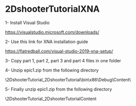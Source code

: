 # 2DshooterTutorialXNA
1- Install Visual Studio

https://visualstudio.microsoft.com/downloads/

2- Use this link for XNA installation guide

https://flatredball.com/visual-studio-2019-xna-setup/

3- Copy part 1, part 2, part 3 and part 4 files in one folder

4- Unzip epic1.zip from the following directory

\2DshooterTutorial\_2DshooterTutorial\bin\x86\Debug\Content\

5- Finally unzip epic1.zip from the following directory

\2DshooterTutorial\_2DshooterTutorialContent
